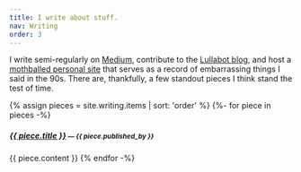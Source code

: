 ```yaml
---
title: I write about stuff.
nav: Writing
order: 3
---
```

I write semi-regularly on [Medium](https://medium.com/@eaton), contribute to the [Lullabot blog](https://www.lullabot.com/topics/content-strategy), and host a [mothballed personal site](http://angrylittletree.com) that serves as a record of embarrassing things I said in the 90s. There are, thankfully, a few standout pieces I think stand the test of time.

{% assign pieces = site.writing.items | sort: 'order'  %}
{%- for piece in pieces -%}
<h5 class="mt-0 mb-1"><a href="{{ piece.link }}">{{ piece.title }}</a><small class="muted"> — {{ piece.published_by }}</small></h5>
{{ piece.content }}
{% endfor -%}